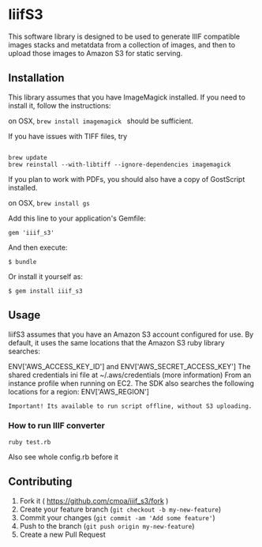# IiifS3

This software library is designed to be used to generate IIIF compatible images stacks and metatdata from a collection of images, and then to upload those images to Amazon S3 for static serving.  

## Installation

This library assumes that you have ImageMagick installed.  If you need to install it, follow the instructions:

on OSX, `brew install imagemagick ` should be sufficient.

If you have issues with TIFF files, try

```shell

brew update 
brew reinstall --with-libtiff --ignore-dependencies imagemagick

```

If you plan to work with PDFs, you should also have a copy of GostScript installed. 

on OSX, `brew install gs`


Add this line to your application's Gemfile:

    gem 'iiif_s3'

And then execute:

    $ bundle

Or install it yourself as:

    $ gem install iiif_s3

## Usage

IiifS3 assumes that you have an Amazon S3 account configured for use.  By default, it uses the same locations that the Amazon S3 ruby library searches:

> 
  ENV['AWS_ACCESS_KEY_ID'] and ENV['AWS_SECRET_ACCESS_KEY']
  The shared credentials ini file at ~/.aws/credentials (more information)
  From an instance profile when running on EC2.
  The SDK also searches the following locations for a region:
  ENV['AWS_REGION']
  

`Important! Its available to run script offline, without S3 uploading.`

### How to run IIIF converter

```shell
ruby test.rb
```

Also see whole config.rb before it

## Contributing

1. Fork it ( https://github.com/cmoa/iiif_s3/fork )
2. Create your feature branch (`git checkout -b my-new-feature`)
3. Commit your changes (`git commit -am 'Add some feature'`)
4. Push to the branch (`git push origin my-new-feature`)
5. Create a new Pull Request
